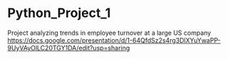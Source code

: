 # Python_Project_1
Project analyzing trends in employee turnover at a large US company  
https://docs.google.com/presentation/d/1-64QfdSz2s4rg3DlXYuYwaPP-9UyVAyOlLC20TGY1DA/edit?usp=sharing
